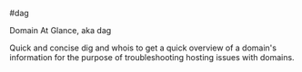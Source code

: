 #dag

Domain At Glance, aka dag

Quick and concise dig and whois to get a quick overview of a domain's information for the purpose of troubleshooting hosting issues with domains.
